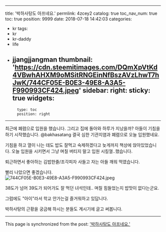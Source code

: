 
---
title: '박하사탕도 아프네요.'
permlink: 4zcey2
catalog: true
toc_nav_num: true
toc: true
position: 9999
date: 2018-07-18 14:42:03
categories:
- kr
tags:
- kr
- kr-daddy
- life
- jjangjjangman
thumbnail: 'https://cdn.steemitimages.com/DQmXpVtKd4VBwhAHXM9oMSitRNGEinNfBszAVzLhwT7hJwK/744CF05E-B0E3-49E8-A3A5-F990993CF424.jpeg'
sidebar:
    right:
        sticky: true
widgets:
    -
        type: toc
        position: right
---


최근에 폐렴으로 입원을 했습니다. 
그리고 집에 돌아와 하루가 지났을까? 아들이 기침을 하기 시작했습니다. 
@bakhasatang 결국 심한 기관지염과 폐렴으로 오늘 입원했네요. 

기침을 하고 열이 나는 데도 밥도 잘먹고 
숙제하겠다고 늦게까지 책상에 앉아있었습니다.
오늘 입원을 시키면서 그냥 며칠 버티지 말고 입원 시킬껄..했습니다. 

퇴근하면서 좋아하는 김밥한줄/조각피자 사들고 자는 아들 깨워 먹였습니다. 

빨리 나았으면 좋겠습니다. 
![744CF05E-B0E3-49E8-A3A5-F990993CF424.jpeg](https://cdn.steemitimages.com/DQmXpVtKd4VBwhAHXM9oMSitRNGEinNfBszAVzLhwT7hJwK/744CF05E-B0E3-49E8-A3A5-F990993CF424.jpeg)

38도가 넘어 39도가 되어가도 잘 먹던 녀석인데..
며칠 힘들었는지 밥맛이 없다는군요. 

그럼에도 "아이"라서 학교 안가는걸 즐거워하고 있답니다. 

박하사탕의 근황을 궁금해 하시는 분들도 계시기에 
글고 써봅니다.

- - -

This page is synchronized from the post: ['박하사탕도 아프네요.'](https://steemit.com/@kingbit/4zcey2)
